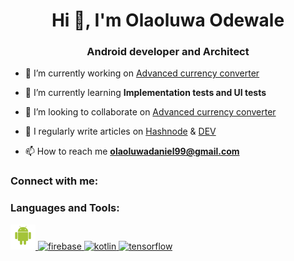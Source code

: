 <h1 align="center">Hi 👋, I'm Olaoluwa Odewale</h1>
<h3 align="center">Android developer and Architect</h3>

- 🔭 I’m currently working on [Advanced currency converter](https://github.com/Olaoluwa99/advanced_currency_converter.git)

- 🌱 I’m currently learning **Implementation tests and UI tests**

- 👯 I’m looking to collaborate on [Advanced currency converter](https://github.com/Olaoluwa99/advanced_currency_converter.git)

- 📝 I regularly write articles on [Hashnode](https://dev.to/olaoluwa99) & [DEV](https://dev.to/olaoluwa99)

- 📫 How to reach me **olaoluwadaniel99@gmail.com**

<h3 align="left">Connect with me:</h3>
<p align="left">
</p>

<h3 align="left">Languages and Tools:</h3>
<p align="left"> <a href="https://developer.android.com" target="_blank" rel="noreferrer"> <img src="https://raw.githubusercontent.com/devicons/devicon/master/icons/android/android-original-wordmark.svg" alt="android" width="40" height="40"/> </a> <a href="https://firebase.google.com/" target="_blank" rel="noreferrer"> <img src="https://www.vectorlogo.zone/logos/firebase/firebase-icon.svg" alt="firebase" width="40" height="40"/> </a> <a href="https://kotlinlang.org" target="_blank" rel="noreferrer"> <img src="https://www.vectorlogo.zone/logos/kotlinlang/kotlinlang-icon.svg" alt="kotlin" width="40" height="40"/> </a> <a href="https://www.tensorflow.org" target="_blank" rel="noreferrer"> <img src="https://www.vectorlogo.zone/logos/tensorflow/tensorflow-icon.svg" alt="tensorflow" width="40" height="40"/> </a> </p>
